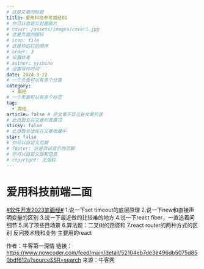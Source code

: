 ```yaml
---
# 这是文章的标题
title: 爱用科技参考面经01
# 你可以自定义封面图片
# cover: /assets/images/cover1.jpg
# 这是页面的图标
# icon: file
# 这是侧边栏的顺序
# order: 3
# 设置作者
# author: yyshino
# 设置写作时间
date: 2024-3-22
# 一个页面可以有多个分类
category:
  - 面经
# 一个页面可以有多个标签
tag:
  - 面经
article: false # 非文章不显示在文章列表
# 此页面会在文章列表置顶
sticky: false
# 此页面会出现在文章收藏中
star: false
# 你可以自定义页脚
# footer: 这是测试显示的页脚
# 你可以自定义版权信息
# copyright: 无版权
---
```




# 爱用科技前端二面

[#软件开发2023笔面经#]()
1.说一下set timeout的底层原理
2.说一下new和直接声明变量的区别
3.说一下最近做的比较难的地方
4.说一下react fiber，一直追着问细节
5.问了项些目场景
6.算法题：二叉树的路径和
7.react router的两种方式的区别
反问技术栈和业务 主要用的react

作者：牛客第一深情
链接：https://www.nowcoder.com/feed/main/detail/52104eb7de3e496db5075d850bdf612a?sourceSSR=search
来源：牛客网
